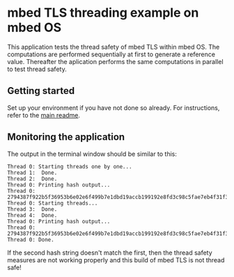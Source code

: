# mbed TLS threading example on mbed OS

This application tests the thread safety of mbed TLS within mbed OS. The computations are performed sequentially at first to generate a reference value. Thereafter the aplication performs the same computations in parallel to test thread safety.

## Getting started

Set up your environment if you have not done so already. For instructions, refer to the [main readme](../README.md).

## Monitoring the application

The output in the terminal window should be similar to this:

```
Thread 0: Starting threads one by one...
Thread 1:  Done.
Thread 2:  Done.
Thread 0: Printing hash output...
Thread 0: 2794387f922b5f36953b6e02e6f499b7e1dbd19accb199192e8fd3c98c5fae7eb4f31f3c996c4ab28689eb5f137a4b947fc56a79698ca8c6ea1d3efec678a82c
Thread 0: Starting threads...
Thread 3:  Done.
Thread 4:  Done.
Thread 0: Printing hash output...
Thread 0: 2794387f922b5f36953b6e02e6f499b7e1dbd19accb199192e8fd3c98c5fae7eb4f31f3c996c4ab28689eb5f137a4b947fc56a79698ca8c6ea1d3efec678a82c
Thread 0: Done.
```

If the second hash string doesn't match the first, then the thread safety measures are not working properly and this build of mbed TLS is not thread safe!
